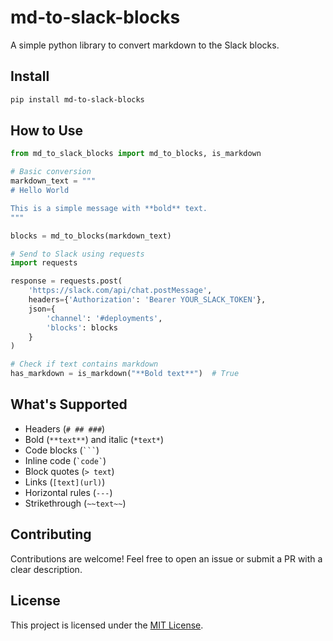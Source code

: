 # md-to-slack-blocks

A simple python library to convert markdown to the Slack blocks.

## Install

```bash
pip install md-to-slack-blocks
```

## How to Use

```python
from md_to_slack_blocks import md_to_blocks, is_markdown

# Basic conversion
markdown_text = """
# Hello World

This is a simple message with **bold** text.
"""

blocks = md_to_blocks(markdown_text)

# Send to Slack using requests
import requests

response = requests.post(
    'https://slack.com/api/chat.postMessage',
    headers={'Authorization': 'Bearer YOUR_SLACK_TOKEN'},
    json={
        'channel': '#deployments',
        'blocks': blocks
    }
)

# Check if text contains markdown
has_markdown = is_markdown("**Bold text**")  # True
```

## What's Supported

- Headers (`# ## ###`)
- Bold (`**text**`) and italic (`*text*`)
- Code blocks (` ``` `)
- Inline code (`` `code` ``)
- Block quotes (`> text`)
- Links (`[text](url)`)
- Horizontal rules (`---`)
- Strikethrough (`~~text~~`)

## Contributing

Contributions are welcome! Feel free to open an issue or submit a PR with a clear description.

## License

This project is licensed under the [MIT License](https://opensource.org/licenses/MIT).


